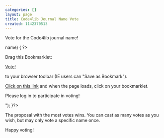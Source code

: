 ```yaml
---
categories: []
layout: page
title: Code4lib Journal Name Vote
created: 1142370513
---
```

<p>Vote for the Code4lib journal name!</p>
<?php global $user; if($user->name) { ?>
<p>Drag this Bookmarklet:</p>
<p><a href="javascript:void((function(){user='<?php print $user->name; ?>';h='http://rsinger.library.gatech.edu/journalnamevote/voter.js';n=navigator;d=document;a=n.userAgent.toLowerCase();if(d.getElementById&&a.indexOf('opera')==-1){if(n.appVersion.indexOf('MSIE')!=-1&&a.indexOf('mac')!=-1){o=d.createElement('div');o.innerHTML='<script type=%22text/javascript%22 src=%22'+h+'%22><\/script>';d.body.appendChild(o)}else{e=d.createElement('script');e.setAttribute('src',h);d.body.appendChild(e)}}else{alert('Sorry, unsupported browser.');}})())">Vote!</a></p>

<p>to your browser toolbar (IE users can "Save as Bookmark").</p>

<p><a href="http://jd4v15.backpackit.com/pub/498893" target="c4l_proposals">Click on this link</a> and when the page loads, click on your bookmarklet.</p>
<?php } else { echo("<p>Please log in to participate in voting!</p>"); }?>

<p>
The proposal with the most votes wins.  You can cast as many votes as you wish, but may only vote a specific name once.
</p>
<p>
Happy voting!
</p>
